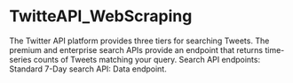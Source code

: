 # TwitteAPI_WebScraping
The Twitter API platform provides three tiers for searching Tweets. The premium and enterprise search APIs provide an endpoint that returns time-series counts of Tweets matching your query. Search API endpoints: Standard 7-Day search API: Data endpoint.
